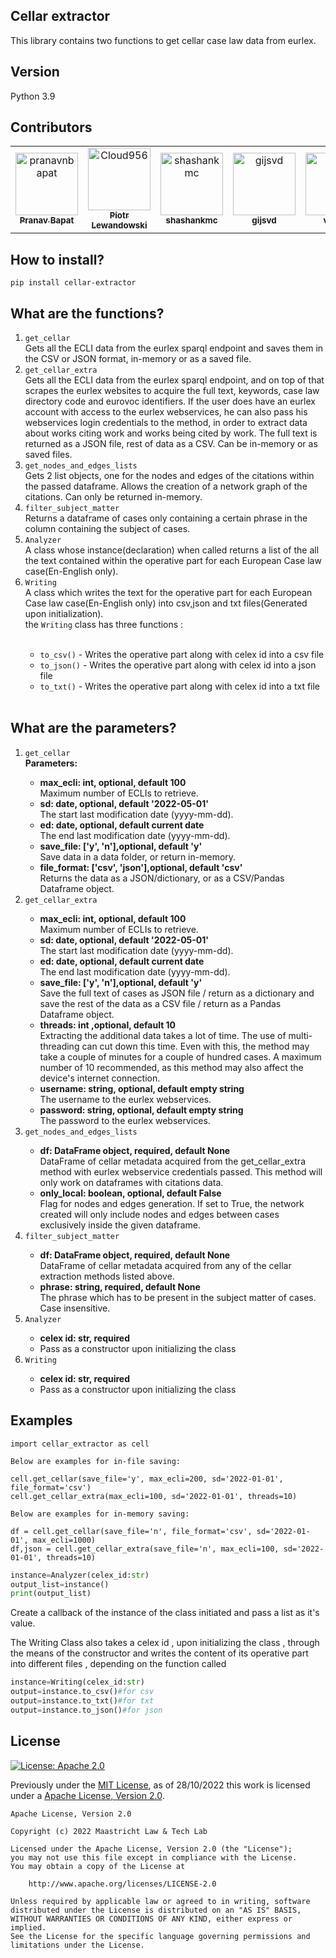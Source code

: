 ## Cellar extractor
This library contains two functions to get cellar case law data from eurlex.

## Version
Python 3.9

## Contributors

<!-- readme: contributors,gijsvd -start -->
<table>
<tr>
    <td align="center">
        <a href="https://github.com/pranavnbapat">
            <img src="https://avatars.githubusercontent.com/u/7271334?v=4" width="100;" alt="pranavnbapat"/>
            <br />
            <sub><b>Pranav Bapat</b></sub>
        </a>
    </td>
    <td align="center">
        <a href="https://github.com/Cloud956">
            <img src="https://avatars.githubusercontent.com/u/24865274?v=4" width="100;" alt="Cloud956"/>
            <br />
            <sub><b>Piotr Lewandowski</b></sub>
        </a>
    </td>
    <td align="center">
        <a href="https://github.com/shashankmc">
            <img src="https://avatars.githubusercontent.com/u/3445114?v=4" width="100;" alt="shashankmc"/>
            <br />
            <sub><b>shashankmc</b></sub>
        </a>
    </td>
    <td align="center">
        <a href="https://github.com/gijsvd">
            <img src="https://avatars.githubusercontent.com/u/31765316?v=4" width="100;" alt="gijsvd"/>
            <br />
            <sub><b>gijsvd</b></sub>
        </a>
    </td>
       <td align="center">
        <a href="https://github.com/venvis">
            <img src="https://avatars.githubusercontent.com/venvis" width="100;" alt="venvis"/>
            <br />
            <sub><b>venvis</b></sub>
        </a>
    </td>
</tr>
</table>
<!-- readme: contributors,gijsvd -end -->

## How to install?
<code>pip install cellar-extractor</code>

## What are the functions?
<ol>
    <li><code>get_cellar</code></li>
    Gets all the ECLI data from the eurlex sparql endpoint and saves them in the CSV or JSON format, in-memory or as a saved file.
    <br>
    <li><code>get_cellar_extra</code></li>
    Gets all the ECLI data from the eurlex sparql endpoint, and on top of that scrapes the eurlex websites to acquire 
    the full text, keywords, case law directory code and eurovoc identifiers. If the user does have an eurlex account with access to the eurlex webservices, he can also 
    pass his webservices login credentials to the method, in order to extract data about works citing work and works 
    being cited by work. The full text is returned as a JSON file, rest of data as a CSV.  Can be in-memory or as saved files.
    <li><code>get_nodes_and_edges_lists</code></li>
    Gets 2 list objects, one for the nodes and edges of the citations within the passed dataframe.
    Allows the creation of a network graph of the citations. Can only be returned in-memory.
    <li><code>filter_subject_matter</code></li>
    Returns a dataframe of cases only containing a certain phrase in the column containing the subject of cases.
    <li><code>Analyzer</code></li>
    A class whose instance(declaration) when called returns a list of the all the text contained within the operative part for each European Case law case(En-English only).
    <li><code>Writing</code></li>
    A class which writes the text for the operative part for each European Case law case(En-English only) into csv,json and txt files(Generated upon initialization).<br>
    the <code>Writing</code> class has three functions : <br><br>
    <ul>
        <li><code>to_csv()</code> - Writes the operative part along with celex id into a csv file</li>
        <li><code>to_json()</code> - Writes the operative part along with celex id into a json file</li>
        <li><code>to_txt()</code> - Writes the operative part along with celex id into a txt file</li>
    </ul>
    <br>
</ol>

## What are the parameters?
<ol>
    <li><code>get_cellar</code></li>
    <strong>Parameters:</strong>
    <ul>
        <li><strong>max_ecli: int, optional, default 100</strong></li>
        Maximum number of ECLIs to retrieve.
        <li><strong>sd: date, optional, default '2022-05-01'</strong></li>
        The start last modification date (yyyy-mm-dd).
        <li><strong>ed: date, optional, default current date</strong></li>
        The end last modification date (yyyy-mm-dd).
        <li><strong>save_file: ['y', 'n'],optional, default 'y'</strong></li>
        Save data in a data folder, or return in-memory.
        <li><strong>file_format: ['csv', 'json'],optional, default 'csv'</strong></li>
        Returns the data as a JSON/dictionary, or as a CSV/Pandas Dataframe object.
    </ul>
    <li><code>get_cellar_extra</code></li>
    <ul> 
        <li><strong>max_ecli: int, optional, default 100</strong></li>
        Maximum number of ECLIs to retrieve.
        <li><strong>sd: date, optional, default '2022-05-01'</strong></li>
        The start last modification date (yyyy-mm-dd).
        <li><strong>ed: date, optional, default current date</strong></li>
        The end last modification date (yyyy-mm-dd).
        <li><strong>save_file: ['y', 'n'],optional, default 'y'</strong></li>
        Save the full text of cases as JSON file / return as a dictionary and save the rest of
        the data as a CSV file / return as a Pandas Dataframe object.
        <li><strong>threads: int ,optional, default 10</strong></li>
        Extracting the additional data takes a lot of time. The use of multi-threading can cut down this time.
        Even with this, the method may take a couple of minutes for a couple of hundred cases. A maximum number
        of 10 recommended, as this method may also affect the device's internet connection.
        <li><strong>username: string, optional, default empty string</strong></li>
        The username to the eurlex webservices.
        <li><strong>password: string, optional, default empty string</strong></li>
        The password to the eurlex webservices.
        <br>
    </ul>
    <li><code>get_nodes_and_edges_lists</code></li>
    <ul>
        <li><strong>df: DataFrame object, required, default None</strong></li>
        DataFrame of cellar metadata acquired from the get_cellar_extra method with eurlex webservice credentials passed.
        This method will only work on dataframes with citations data.
        <li><strong>only_local: boolean, optional, default False</strong></li>
        Flag for nodes and edges generation. If set to True, the network created will only include nodes and edges between 
        cases exclusively inside the given dataframe.
    </ul>
    <li><code>filter_subject_matter</code></li>
    <ul>
        <li><strong>df: DataFrame object, required, default None</strong></li>
        DataFrame of cellar metadata acquired from any of the cellar extraction methods listed above.
        <li><strong>phrase: string, required, default None</strong></li>
        The phrase which has to be present in the subject matter of cases. Case insensitive.
    </ul>
     <li><code>Analyzer</code></li>
    <ul>
        <li><strong>celex id: str, required</strong></li>
        <li>Pass as a constructor upon initializing the class</li>
    </ul>
    <li><code>Writing</code></li>
        <ul>
        <li><strong>celex id: str, required</strong></li>
            <li>Pass as a constructor upon initializing the class</li>
    </ul>
    
</ol>


## Examples
```
import cellar_extractor as cell

Below are examples for in-file saving:

cell.get_cellar(save_file='y', max_ecli=200, sd='2022-01-01', file_format='csv')
cell.get_cellar_extra(max_ecli=100, sd='2022-01-01', threads=10)

Below are examples for in-memory saving:

df = cell.get_cellar(save_file='n', file_format='csv', sd='2022-01-01', max_ecli=1000)
df,json = cell.get_cellar_extra(save_file='n', max_ecli=100, sd='2022-01-01', threads=10)
```
```python
instance=Analyzer(celex_id:str)
output_list=instance()
print(output_list)
```
<p>Create a callback of the instance of the class initiated and pass a list as it's value.</p>

<p>The Writing Class also takes a celex id , upon initializing the class , through the means of the constructor and writes the content of its operative part into different files , depending on the function called</p>

```python
instance=Writing(celex_id:str)
output=instance.to_csv()#for csv
output=instance.to_txt()#for txt
output=instance.to_json()#for json

```

## License
[![License: Apache 2.0](https://img.shields.io/github/license/maastrichtlawtech/extraction_libraries)](https://opensource.org/licenses/Apache-2.0)

Previously under the [MIT License](https://opensource.org/licenses/MIT), as of 28/10/2022 this work is licensed under a [Apache License, Version 2.0](https://opensource.org/licenses/Apache-2.0).
```
Apache License, Version 2.0

Copyright (c) 2022 Maastricht Law & Tech Lab

Licensed under the Apache License, Version 2.0 (the "License");
you may not use this file except in compliance with the License.
You may obtain a copy of the License at
    
    http://www.apache.org/licenses/LICENSE-2.0

Unless required by applicable law or agreed to in writing, software
distributed under the License is distributed on an "AS IS" BASIS,
WITHOUT WARRANTIES OR CONDITIONS OF ANY KIND, either express or implied.
See the License for the specific language governing permissions and
limitations under the License.
```
